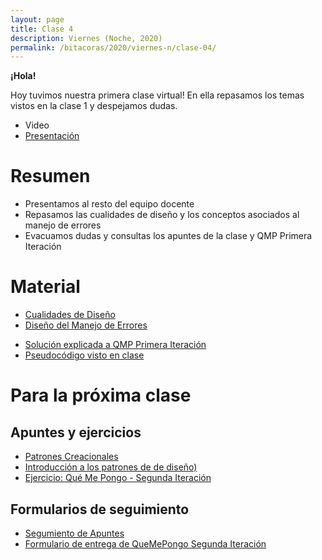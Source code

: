 ```yaml
---
layout: page
title: Clase 4
description: Viernes (Noche, 2020)
permalink: /bitacoras/2020/viernes-n/clase-04/
---
```


**¡Hola!**

Hoy tuvimos nuestra primera clase virtual! En ella repasamos los temas vistos en la clase 1 y despejamos dudas.

- Video
- [Presentación](https://docs.google.com/presentation/d/1U2MrpF9P44aZi1H4BhrvSzdbdJq6I2laEaDa055sFDo/edit#slide=id.g35f391192_00)

# Resumen

- Presentamos al resto del equipo docente
- Repasamos las cualidades de diseño y los conceptos asociados al manejo de errores
- Evacuamos dudas y consultas los apuntes de la clase y QMP Primera Iteración

# Material

- [Cualidades de Diseño](https://docs.google.com/document/d/14HdvHvS33WqYb6Ak0BGa0IeCTbzeCRSDKs-1Ot-qLDw/edit)
- [Diseño del Manejo de Errores](https://docs.google.com/document/d/1u7t9eKDdAVwhQVAkstV0nkfAGIJsY2O_UEHKJJVje6c/edit#)
* [Solución explicada a QMP Primera Iteración](https://docs.google.com/document/d/1ayrs5-vrGsXgZKDob-f5_0fmhCYXf7-ty5Be6NXITRY/edit#heading=h.uyku9mnteh0t)
* [Pseudocódigo visto en clase](https://codeshare.io/G6Elwm)


# Para la próxima clase

## Apuntes y ejercicios

* [Patrones Creacionales](https://docs.google.com/document/d/193WbUewu9RvK8Nv9orpxSoXeVA3R5Az1uYHhg8NRMtQ/edit#)
* [Introducción a los patrones de de diseño)](https://docs.google.com/document/d/1uXPhuAKXa4wzcIhriFfnI53aB311jOZtcKfTDuiKQ8Y/edit)
* [Ejercicio: Qué Me Pongo - Segunda Iteración](https://docs.google.com/document/d/10j6XB9zIhl5xox2xBEDEFsgPmueHMkyvLSHcLxl_27Y/edit#heading=h.uyku9mnteh0t)

## Formularios de seguimiento

* [Segumiento de Apuntes](https://docs.google.com/forms/d/16Kjb-wSc5aO7TzTvoq0PNH9IofhGp_mrJ3ABJt3spLY/edit)
* [Formulario de entrega de QueMePongo Segunda Iteración](https://docs.google.com/forms/d/1cKyNjjOYZoLyYsO5XaRvYYdfBRKdJFyVk_8J4PwQNWs/edit)


